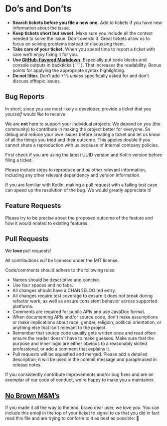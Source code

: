 # Do’s and Don’ts

* **Search tickets before you file a new one.** Add to tickets if you have new information about the issue.
* **Keep tickets short but sweet.** Make sure you include all the context needed to solve the issue. Don't overdo it. Great tickets allow us to focus on solving problems instead of discussing them.
* **Take care of your ticket.** When you spend time to report a ticket with care we'll enjoy fixing it for you.
* **Use [GitHub-flavored Markdown](https://help.github.com/articles/markdown-basics/).** Especially put code blocks and console outputs in backticks (```` ``` ````). That increases the readability. Bonus points for applying the appropriate syntax highlighting.
* **Do not litter.** Don’t add +1’s _unless_ specifically asked for and don’t discuss offtopic issues.

## Bug Reports

In short, since you are most likely a developer, provide a ticket that you _yourself_ would _like_ to receive.

We are **not** here to support your individual projects. We depend on _you_ (the community)
to contribute in making the project better for everyone. So debug and reduce your own issues
before creating a ticket and let us know of all the things you tried and their outcome.
This applies double if you cannot share a reproduction with us because of internal company
policies.

First check if you are using the latest UUID version and Kotlin version before filing a ticket.

Please include steps to reproduce and _all_ other relevant information, including any other relevant dependency and version information.

If you are familiar with Kotlin, making a pull request with a failing test case
can speed up the resolution of the bug. We would greatly appreciate it!


## Feature Requests

Please try to be precise about the proposed outcome of the feature and how it
would related to existing features.


## Pull Requests

We **love** pull requests!

All contributions _will_ be licensed under the MIT license.

Code/comments should adhere to the following rules:

* Names should be descriptive and concise.
* Use four spaces and no tabs.
* All changes should have a CHANGELOG.md entry.
* All changes require test coverage to ensure it does not break during refactor
  work, as well as ensure consistent behavior across supported platforms.
* Comments are required for public APIs and use JavaDoc format.
* When documenting APIs and/or source code, don't make assumptions or make
  implications about race, gender, religion, political orientation, or anything
  else that isn't relevant to the project.
* Remember that source code usually gets written once and read often: ensure
  the reader doesn't have to make guesses. Make sure that the purpose and inner
  logic are either obvious to a reasonably skilled professional, or add a
  comment that explains it.
* Pull requests will be squashed and merged. Please add a detailed description; it will be used in the commit message and paraphrased in release notes.

If you consistently contribute improvements and/or bug fixes and are an exemplar of our code of conduct, we're happy to make you a maintainer.


## [No Brown M&M’s](https://en.wikipedia.org/wiki/Van_Halen#Contract_riders)

If you made it all the way to the end, bravo dear user, we love you. You can include
this emoji in the top of your ticket to signal to us that you did in fact read this
file and are trying to conform to it as best as possible: 🌮
